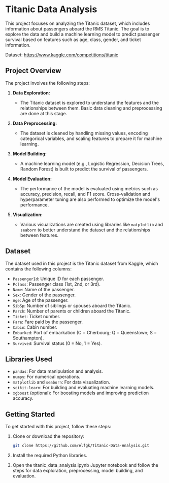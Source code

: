 # Titanic Data Analysis

This project focuses on analyzing the Titanic dataset, which includes information about passengers aboard the RMS Titanic. The goal is to explore the data and build a machine learning model to predict passenger survival based on features such as age, class, gender, and ticket information.

Dataset: https://www.kaggle.com/competitions/titanic

## Project Overview

The project involves the following steps:

1. **Data Exploration:**
   - The Titanic dataset is explored to understand the features and the relationships between them. Basic data cleaning and preprocessing are done at this stage.

2. **Data Preprocessing:**
   - The dataset is cleaned by handling missing values, encoding categorical variables, and scaling features to prepare it for machine learning.

3. **Model Building:**
   - A machine learning model (e.g., Logistic Regression, Decision Trees, Random Forest) is built to predict the survival of passengers.

4. **Model Evaluation:**
   - The performance of the model is evaluated using metrics such as accuracy, precision, recall, and F1 score. Cross-validation and hyperparameter tuning are also performed to optimize the model's performance.

5. **Visualization:**
   - Various visualizations are created using libraries like `matplotlib` and `seaborn` to better understand the dataset and the relationships between features.

## Dataset

The dataset used in this project is the Titanic dataset from Kaggle, which contains the following columns:

- `PassengerId`: Unique ID for each passenger.
- `Pclass`: Passenger class (1st, 2nd, or 3rd).
- `Name`: Name of the passenger.
- `Sex`: Gender of the passenger.
- `Age`: Age of the passenger.
- `SibSp`: Number of siblings or spouses aboard the Titanic.
- `Parch`: Number of parents or children aboard the Titanic.
- `Ticket`: Ticket number.
- `Fare`: Fare paid by the passenger.
- `Cabin`: Cabin number.
- `Embarked`: Port of embarkation (C = Cherbourg; Q = Queenstown; S = Southampton).
- `Survived`: Survival status (0 = No, 1 = Yes).

## Libraries Used

- `pandas`: For data manipulation and analysis.
- `numpy`: For numerical operations.
- `matplotlib` and `seaborn`: For data visualization.
- `scikit-learn`: For building and evaluating machine learning models.
- `xgboost` (optional): For boosting models and improving prediction accuracy.

## Getting Started

To get started with this project, follow these steps:

1. Clone or download the repository:

   ```bash
   git clone https://github.com/elfgk/Titanic-Data-Analysis.git
   ```

2. Install the required Python libraries.
3. Open the titanic_data_analysis.ipynb Jupyter notebook and follow the steps for data exploration, preprocessing, model building, and evaluation.


